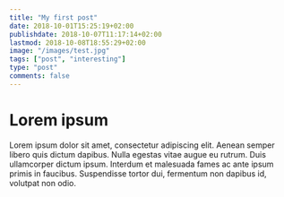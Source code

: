```yaml
---
title: "My first post"
date: 2018-10-01T15:25:19+02:00
publishdate: 2018-10-07T11:17:14+02:00
lastmod: 2018-10-08T18:55:29+02:00
image: "/images/test.jpg"
tags: ["post", "interesting"]
type: "post"
comments: false
---
```

# Lorem ipsum
Lorem ipsum dolor sit amet, consectetur adipiscing elit. Aenean semper libero quis dictum dapibus. Nulla egestas vitae augue eu rutrum. Duis ullamcorper dictum ipsum. Interdum et malesuada fames ac ante ipsum primis in faucibus. Suspendisse tortor dui, fermentum non dapibus id, volutpat non odio.
